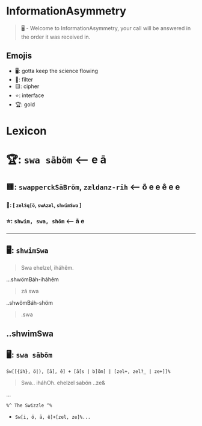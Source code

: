 # InformationAsymmetry
> 🖥️ - Welcome to InformationAsymmetry, your call will be answered in the order it was received in.

## Emojis
* 🖥️: gotta keep the science flowing
* 🌙: filter 
* 🟨: cipher
* ⭐: interface
* 🏆: gold 

# Lexicon

# 🏆:  `swa sābõm` <-- e ā
## 🟨: `swapperckSāBrõm`, `zældanz-rih` <-- õ e e ê e e
#### 🌙: [ `zelSq[ö`, `swAzæl`, `shwimSwa` ]
### ⭐: `shwim, swa, shöm` <-- ā e

-----
## 🖥️: `shwimSwa`
> Swa ehelzel, iháhêm.  

...shwömBáh-iháhêm  

> zá swa
  
..shwömBáh-shöm  

> .swa

..shwimSwa  
-----
## 🖥️: `swa sābõm`

`Sw[[{ih}, ö|), [ā], ê] + [ā[s | b]õm] | [zel+, zel?_ | ze+]]%`
> Swa.. iháhOh. ehelzel sabön ..ze&

...
``` 
%^ The Swizzle ^%
```
* `Sw[i, ö, ā, ê]+[zel, ze]%... `
